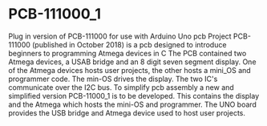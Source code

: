 # PCB-111000_1
Plug in version of PCB-111000 for use with Arduino Uno pcb
Project PCB-111000 (published in October 2018) is a pcb designed to introduce beginners to programming Atmega devices in C
The PCB contained two Atmega devices, a USAB bridge and an 8 digit seven segment display.
One of the Atmega devices hosts user projects, the other hosts a mini_OS and programmer code.  The min-OS drives the display.
The two IC's communicate over the I2C bus.
To simplify pcb assembly a new and simplified version PCB-11000_1 is to be developed.
This contains the display and the Atmega which hosts the mini-OS and programmer.
The UNO board provides the USB bridge and Atmega device used to host user projects.
